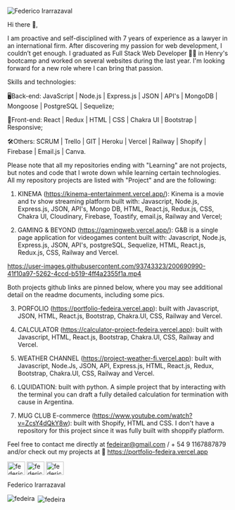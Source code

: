 ![Federico Irarrazaval](https://user-images.githubusercontent.com/93743323/218120796-1eac1135-7470-4f59-ada4-03579bff25b7.png)

Hi there 👋,


I am proactive and self-disciplined with 7 years of experience as a lawyer in an international firm. After discovering my passion for web development, I couldn’t get enough. I graduated as Full Stack Web Developer 🧑‍💻 in Henry's bootcamp and worked on several websites during the last year. I'm looking forward for a new role where I can bring that passion.

Skills and technologies:

🖥️Back-end: JavaScript | Node.js | Express.js | JSON | API's | MongoDB | Mongoose | PostgreSQL | Sequelize;

📱Front-end: React | Redux | HTML | CSS | Chakra UI | Bootstrap | Responsive;

🛠️Others: SCRUM | Trello | GIT | Heroku | Vercel | Railway | Shopify | Firebase | Email.js | Canva.

Please note that all my repositories ending with "Learning" are not projects, but notes and code that I wrote down while learning certain technologies. All my repository projects are listed with "Project" and are the following:

1) KINEMA (https://kinema-entertainment.vercel.app/): Kinema is a movie and tv show streaming platform built with: Javascript, Node.js, Express.js, JSON, API's, Mongo DB, HTML, React.js, Redux.js, CSS, Chakra UI, Cloudinary, Firebase, Toastify, email.js, Railway and Vercel;

2) GAMING & BEYOND (https://gamingweb.vercel.app/): G&B is a single page application for videogames content built with: Javascript, Node.js, Express.js, JSON, API's, postgreSQL, Sequelize, HTML, React.js, Redux.js, CSS, Railway and Vercel.

https://user-images.githubusercontent.com/93743323/200690990-41f10a97-5262-4ccd-b519-4ff4a2355f1a.mp4

Both projects github links are pinned below, where you may see additional detail on the readme documents, including some pics.

3) PORFOLIO (https://portfolio-fedeira.vercel.app): built with Javascript, JSON, HTML, React.js, Bootstrap, Chakra.UI, CSS, Railway and Vercel.

4) CALCULATOR (https://calculator-project-fedeira.vercel.app): built with Javascript, HTML, React.js, Bootstrap, Chakra.UI, CSS, Railway and Vercel.

5) WEATHER CHANNEL (https://project-weather-fi.vercel.app): built with Javascript, Node.Js, JSON, API, Express.js, HTML, React.js, Redux, Bootstrap, Chakra.UI, CSS, Railway and Vercel.

6) LQUIDATION: built with python. A simple project that by interacting with the terminal you can draft a fully detailed calculation for termination with cause in Argentina.

7) MUG CLUB E-commerce (https://www.youtube.com/watch?v=ZcsY4dQkY8w): built with Shopify, HTML and CSS. I don't have a repository for this project since it was fully built with shoppify platform.

Feel free to contact me directly at fedeirar@gmail.com / + 54 9 1167887879 and/or check out my projects at 👜 https://portfolio-fedeira.vercel.app

<p align="left">
<a href="https://www.linkedin.com/in/federico-irarr%C3%A1zaval-314b89a1" target="blank"><img align="center" src="https://raw.githubusercontent.com/rahuldkjain/github-profile-readme-generator/master/src/images/icons/Social/linked-in-alt.svg" alt="federico irarrázaval" height="30" width="40" /></a>
<a href="https://www.instagram.com/fedeira/" target="blank"><img align="center" src="https://raw.githubusercontent.com/rahuldkjain/github-profile-readme-generator/master/src/images/icons/Social/instagram.svg" alt="federico irarrázaval" height="30" width="40" /></a>
<a href="https://www.facebook.com/fede.irarrazaval" target="blank"><img align="center" src="https://raw.githubusercontent.com/rahuldkjain/github-profile-readme-generator/master/src/images/icons/Social/facebook.svg" alt="federico irarrázaval" height="30" width="40" /></a>
</p>

Federico Irarrazaval

<p><img align="left" src="https://github-readme-stats.vercel.app/api/top-langs?username=fedeira&show_icons=true&locale=en&layout=compact" alt="fedeira" /></p>

<p>&nbsp;<img align="center" src="https://github-readme-stats.vercel.app/api?username=fedeira&show_icons=true&locale=en" alt="fedeira" /></p>
